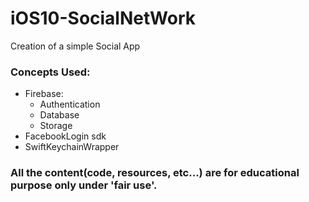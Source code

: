 # iOS10-SocialNetWork

Creation of a simple Social App

### Concepts Used:
* Firebase:
  * Authentication
  * Database
  * Storage
* FacebookLogin sdk
* SwiftKeychainWrapper

### All the content(code, resources, etc...) are for educational purpose only under 'fair use'.
